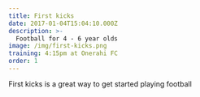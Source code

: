 ```yaml
---
title: First kicks
date: 2017-01-04T15:04:10.000Z
description: >-
  Football for 4 - 6 year olds 
image: /img/first-kicks.png
training: 4:15pm at Onerahi FC
order: 1
---
```


First kicks is a great way to get started playing football
